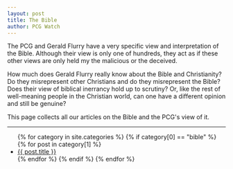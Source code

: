 ```yaml
---
layout: post
title: The Bible
author: PCG Watch
---
```

The PCG and Gerald Flurry have a very specific view and interpretation of the Bible. Although their view is only one of hundreds, they act as if these other views are only held my the malicious or the deceived. 

How much does Gerald Flurry really know about the Bible and Christianity? Do they misrepresent other Christians and do they misrepresent the Bible? Does their view of biblical inerrancy hold up to scrutiny? Or, like the rest of well-meaning people in the Christian world, can one have a different opinion and still be genuine? 

This page collects all our articles on the Bible and the PCG's view of it.

<hr>

<ul>
    {% for category in site.categories %}
        {% if category[0] == "bible" %}
            {% for post in category[1] %}
                <li style="text-align: left;" class="smalltext"><a href="{{ post.url }}">{{ post.title }}</a></li>
            {% endfor %}
        {% endif %}        
    {% endfor %}
</ul>
